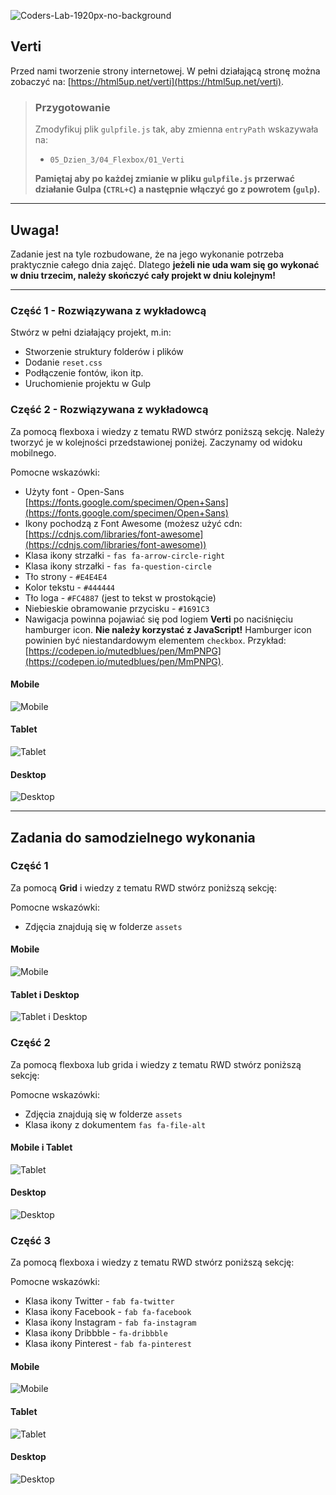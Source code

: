 ![Coders-Lab-1920px-no-background](https://user-images.githubusercontent.com/152855/73064373-5ed69780-3ea1-11ea-8a71-3d370a5e7dd8.png)


## Verti

Przed nami tworzenie strony internetowej. W pełni działającą stronę można zobaczyć na: [https://html5up.net/verti](https://html5up.net/verti).

> ### Przygotowanie
> Zmodyfikuj plik `gulpfile.js` tak, aby zmienna `entryPath` wskazywała na:
> -  `05_Dzien_3/04_Flexbox/01_Verti`
>
> **Pamiętaj aby po każdej zmianie w pliku `gulpfile.js` przerwać działanie Gulpa (`CTRL+C`) a następnie włączyć go z powrotem (`gulp`).**

---
## Uwaga!

Zadanie jest na tyle rozbudowane, że na jego wykonanie potrzeba praktycznie całego dnia zajęć. Dlatego **jeżeli nie uda wam się go wykonać w dniu trzecim, należy skończyć cały projekt w dniu kolejnym!**

---

### Część 1 - Rozwiązywana z wykładowcą

Stwórz w pełni działający projekt, m.in:

* Stworzenie struktury folderów i plików
* Dodanie `reset.css`
* Podłączenie fontów, ikon itp.
* Uruchomienie projektu w Gulp


### Część 2 - Rozwiązywana z wykładowcą

Za pomocą flexboxa i wiedzy z tematu RWD stwórz poniższą sekcję. Należy tworzyć je w kolejności przedstawionej poniżej. Zaczynamy od widoku mobilnego.

Pomocne wskazówki:

* Użyty font - Open-Sans [https://fonts.google.com/specimen/Open+Sans](https://fonts.google.com/specimen/Open+Sans)
* Ikony pochodzą z Font Awesome (możesz użyć cdn: [https://cdnjs.com/libraries/font-awesome](https://cdnjs.com/libraries/font-awesome))
* Klasa ikony strzałki - `fas fa-arrow-circle-right`
* Klasa ikony strzałki - `fas fa-question-circle`
* Tło strony - `#E4E4E4`
* Kolor tekstu - `#444444`
* Tło loga - `#FC4887` (jest to tekst w prostokącie)
* Niebieskie obramowanie przycisku - `#1691C3`
* Nawigacja powinna pojawiać się pod logiem **Verti** po naciśnięciu hamburger icon. **Nie należy korzystać z JavaScript!** Hamburger icon powinien być niestandardowym elementem `checkbox`. Przykład: [https://codepen.io/mutedblues/pen/MmPNPG](https://codepen.io/mutedblues/pen/MmPNPG).

#### Mobile
![Mobile](images/sekcja1-mobile.png)

#### Tablet
![Tablet](images/sekcja1-tablet.png)

#### Desktop
![Desktop](images/sekcja1-desktop.png)

---

## Zadania do samodzielnego wykonania

### Część 1

Za pomocą **Grid** i wiedzy z tematu RWD stwórz poniższą sekcję:

Pomocne wskazówki:
* Zdjęcia znajdują się w folderze `assets`

#### Mobile
![Mobile](images/sekcja2-tablet.png)

#### Tablet i Desktop
![Tablet i Desktop](images/sekcja2-desktop.png)



### Część 2

Za pomocą flexboxa lub grida i wiedzy z tematu RWD stwórz poniższą sekcję:

Pomocne wskazówki:

* Zdjęcia znajdują się w folderze `assets`
* Klasa ikony z dokumentem `fas fa-file-alt`

#### Mobile i Tablet
![Tablet](images/sekcja3-tablet.png)

#### Desktop
![Desktop](images/sekcja3-desktop.png)


### Część 3

Za pomocą flexboxa i wiedzy z tematu RWD stwórz poniższą sekcję:

Pomocne wskazówki:

* Klasa ikony Twitter - `fab fa-twitter`
* Klasa ikony Facebook - `fab fa-facebook`
* Klasa ikony Instagram - `fab fa-instagram`
* Klasa ikony Dribbble - `fa-dribbble`
* Klasa ikony Pinterest - `fab fa-pinterest`

#### Mobile
![Mobile](images/sekcja4-mobile.png)

#### Tablet
![Tablet](images/sekcja4-tablet.png)

#### Desktop
![Desktop](images/sekcja4-desktop.png)

